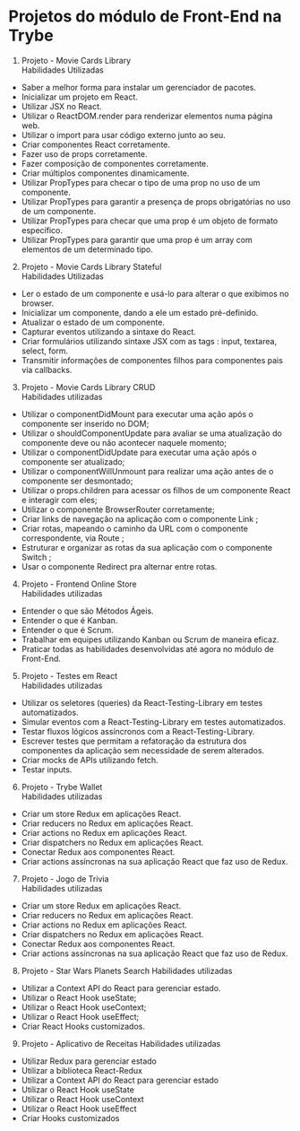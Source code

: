 # Projetos do módulo de Front-End na Trybe
1.  Projeto - Movie Cards Library<br>
Habilidades Utilizadas
- Saber a melhor forma para instalar um gerenciador de pacotes.
- Inicializar um projeto em React.
- Utilizar JSX no React.
- Utilizar o ReactDOM.render para renderizar elementos numa página web.
- Utilizar o import para usar código externo junto ao seu.
- Criar componentes React corretamente.
- Fazer uso de props corretamente.
- Fazer composição de componentes corretamente.
- Criar múltiplos componentes dinamicamente.
- Utilizar PropTypes para checar o tipo de uma prop no uso de um componente.
- Utilizar PropTypes para garantir a presença de props obrigatórias no uso de um componente.
- Utilizar PropTypes para checar que uma prop é um objeto de formato específico.
- Utilizar PropTypes para garantir que uma prop é um array com elementos de um determinado tipo.

2.  Projeto - Movie Cards Library Stateful<br>
Habilidades Utilizadas
- Ler o estado de um componente e usá-lo para alterar o que exibimos no browser.
- Inicializar um componente, dando a ele um estado pré-definido.
- Atualizar o estado de um componente.
- Capturar eventos utilizando a sintaxe do React.
- Criar formulários utilizando sintaxe JSX com as tags : input, textarea, select, form.
- Transmitir informações de componentes filhos para componentes pais via callbacks.

3.  Projeto - Movie Cards Library CRUD<br>
Habilidades utilizadas
- Utilizar o componentDidMount para executar uma ação após o componente ser inserido no DOM;
- Utilizar o shouldComponentUpdate para avaliar se uma atualização do componente deve ou não acontecer naquele momento;
- Utilizar o componentDidUpdate para executar uma ação após o componente ser atualizado;
- Utilizar o componentWillUnmount para realizar uma ação antes de o componente ser desmontado;
- Utilizar o props.children para acessar os filhos de um componente React e interagir com eles;
- Utilizar o componente BrowserRouter corretamente;
- Criar links de navegação na aplicação com o componente Link ;
- Criar rotas, mapeando o caminho da URL com o componente correspondente, via Route ;
- Estruturar e organizar as rotas da sua aplicação com o componente Switch ;
- Usar o componente Redirect pra alternar entre rotas.

4.  Projeto - Frontend Online Store<br>
Habilidades utilizadas
- Entender o que são Métodos Ágeis.
- Entender o que é Kanban.
- Entender o que é Scrum.
- Trabalhar em equipes utilizando Kanban ou Scrum de maneira eficaz.
- Praticar todas as habilidades desenvolvidas até agora no módulo de Front-End.

5.  Projeto - Testes em React<br>
Habilidades utilizadas
- Utilizar os seletores (queries) da React-Testing-Library em testes automatizados.
- Simular eventos com a React-Testing-Library em testes automatizados.
- Testar fluxos lógicos assíncronos com a React-Testing-Library.
- Escrever testes que permitam a refatoração da estrutura dos componentes da aplicação sem necessidade de serem alterados.
- Criar mocks de APIs utilizando fetch.
- Testar inputs.

6.  Projeto - Trybe Wallet<br>
Habilidades utilizadas
- Criar um store Redux em aplicações React.
- Criar reducers no Redux em aplicações React.
- Criar actions no Redux em aplicações React.
- Criar dispatchers no Redux em aplicações React.
- Conectar Redux aos componentes React.
- Criar actions assíncronas na sua aplicação React que faz uso de Redux.

7.  Projeto - Jogo de Trivia<br>
Habilidades utilizadas
- Criar um store Redux em aplicações React.
- Criar reducers no Redux em aplicações React.
- Criar actions no Redux em aplicações React.
- Criar dispatchers no Redux em aplicações React.
- Conectar Redux aos componentes React.
- Criar actions assíncronas na sua aplicação React que faz uso de Redux.

8. Projeto - Star Wars Planets Search
Habilidades utilizadas
- Utilizar a Context API do React para gerenciar estado.
- Utilizar o React Hook useState;
- Utilizar o React Hook useContext;
- Utilizar o React Hook useEffect;
- Criar React Hooks customizados.

9. Projeto - Aplicativo de Receitas
Habilidades utilizadas
- Utilizar Redux para gerenciar estado
- Utilizar a biblioteca React-Redux
- Utilizar a Context API do React para gerenciar estado
- Utilizar o React Hook useState
- Utilizar o React Hook useContext
- Utilizar o React Hook useEffect
- Criar Hooks customizados




